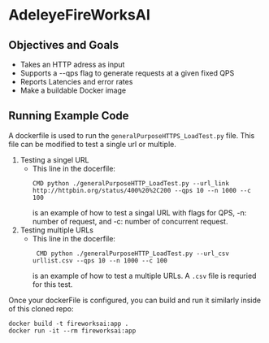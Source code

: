 # AdeleyeFireWorksAI

## Objectives and Goals
- Takes an HTTP adress as input
- Supports a --qps flag to generate requests at a given fixed QPS
- Reports Latencies and error rates
- Make a buildable Docker image

## Running Example Code
A dockerfile is used to run the  `generalPurposeHTTPS_LoadTest.py` file. This file can be modified to test a single url or multiple. 
1. Testing a singel URL
   -   This line in the docerfile:
       ```
       CMD python ./generalPurposeHTTP_LoadTest.py --url_link http://httpbin.org/status/400%20%2C200 --qps 10 --n 1000 --c 100
       ```
       is an example of how to test a singal URL with flags for QPS, -n: number of request, and -c: number of concurrent request. 
2. Testing multiple URLs
   -   This line in the docerfile:
       ```
        CMD python ./generalPurposeHTTP_LoadTest.py --url_csv urllist.csv --qps 10 --n 1000 --c 100
       ```
       is an example of how to test a multiple URLs. A `.csv` file is requried for this test.

Once your dockerFile is configured, you can build and run it similarly inside of this cloned repo:
```
docker build -t fireworksai:app .
docker run -it --rm fireworksai:app
```
  









